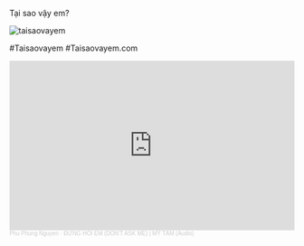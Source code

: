 Tại sao vậy em?


![taisaovayem](https://media1.tenor.com/m/Dq0uwQ4pO88AAAAd/aeons-aeonsroleplay.gif "Magic")


#Taisaovayem #Taisaovayem.com

<iframe width="100%" height="300" scrolling="no" frameborder="no" allow="autoplay" src="https://w.soundcloud.com/player/?url=https%3A//api.soundcloud.com/tracks/1002749677&color=%23ff5500&auto_play=true&hide_related=false&show_comments=true&show_user=true&show_reposts=false&show_teaser=true&visual=true"></iframe><div style="font-size: 10px; color: #cccccc;line-break: anywhere;word-break: normal;overflow: hidden;white-space: nowrap;text-overflow: ellipsis; font-family: Interstate,Lucida Grande,Lucida Sans Unicode,Lucida Sans,Garuda,Verdana,Tahoma,sans-serif;font-weight: 100;"><a href="https://soundcloud.com/phu-phung-nguyen-662080952" title="Phu Phung Nguyen" target="_blank" style="color: #cccccc; text-decoration: none;">Phu Phung Nguyen</a> · <a href="https://soundcloud.com/phu-phung-nguyen-662080952/ng-h-i-em-dont-ask-me-m-t-m" title="ĐỪNG HỎI EM (DON&#x27;T ASK ME) | MỸ TÂM (Audio)" target="_blank" style="color: #cccccc; text-decoration: none;">ĐỪNG HỎI EM (DON&#x27;T ASK ME) | MỸ TÂM (Audio)</a></div>
